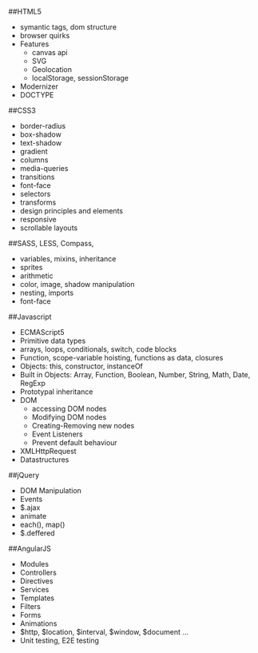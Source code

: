 ---
---
##HTML5
- symantic tags, dom structure
- browser quirks
- Features
	- canvas api
	- SVG
	- Geolocation
	- localStorage, sessionStorage
- Modernizer
- DOCTYPE

##CSS3
- border-radius
- box-shadow
- text-shadow
- gradient
- columns
- media-queries
- transitions
- font-face
- selectors
- transforms
- design principles and elements
- responsive
- scrollable layouts

##SASS, LESS, Compass,
- variables, mixins, inheritance
- sprites
- arithmetic
- color, image, shadow manipulation
- nesting, imports
- font-face

##Javascript
- ECMAScript5
- Primitive data types
- arrays, loops, conditionals, switch, code blocks
- Function, scope-variable hoisting, functions as data, closures
- Objects: this, constructor, instanceOf
- Built in Objects: Array, Function, Boolean, Number, String, Math, Date, RegExp
- Prototypal inheritance
- DOM
	- accessing DOM nodes
	- Modifying DOM nodes
	- Creating-Removing new nodes
	- Event Listeners
	- Prevent default behaviour
- XMLHttpRequest
- Datastructures

##jQuery
- DOM Manipulation
- Events
- $.ajax
- animate
- each(), map()
- $.deffered

##AngularJS
- Modules
- Controllers
- Directives
- Services
- Templates
- Filters
- Forms
- Animations
- $http, $location, $interval, $window, $document ...
- Unit testing, E2E testing